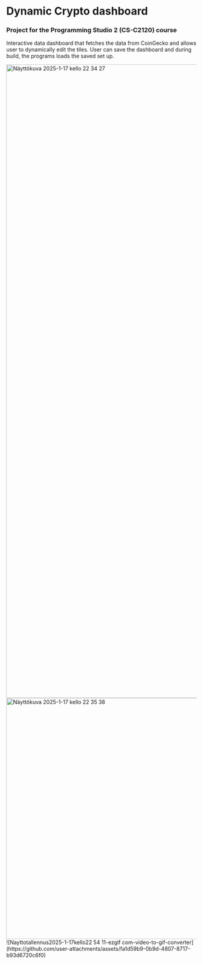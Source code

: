 # Dynamic Crypto dashboard 
### Project for the Programming Studio 2 (CS-C2120) course

Interactive data dashboard that fetches the data from CoinGecko and allows user to dynamically edit the tiles. User can save the dashboard and during build, the programs loads the saved set up.

<img width="1674" alt="Näyttökuva 2025-1-17 kello 22 34 27" src="https://github.com/user-attachments/assets/dfeac0d2-c51a-4655-8442-86f7e0c79c4c" />
<img width="637" alt="Näyttökuva 2025-1-17 kello 22 35 38" src="https://github.com/user-attachments/assets/492a078f-f1b3-4237-a591-29756dd5cb76" />
![Nayttotallennus2025-1-17kello22 54 11-ezgif com-video-to-gif-converter](https://github.com/user-attachments/assets/fa1d59b9-0b9d-4807-8717-b93d6720c6f0)

